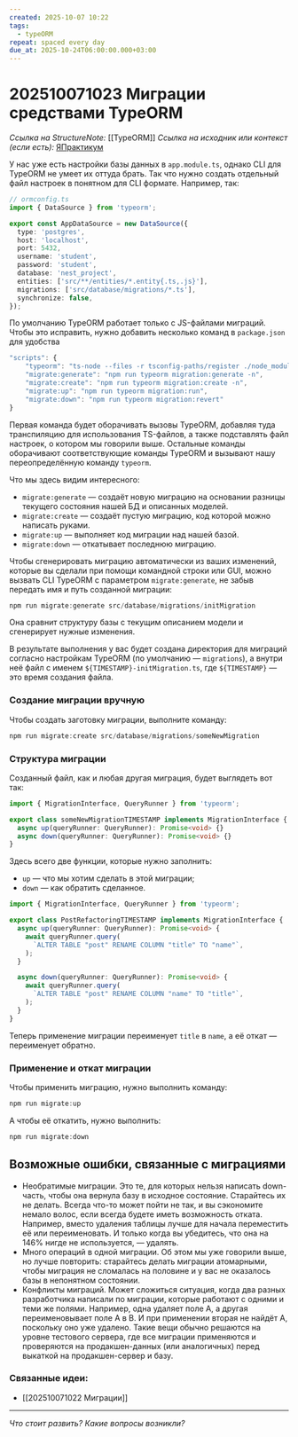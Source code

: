 ```yaml
---
created: 2025-10-07 10:22
tags:
  - typeORM
repeat: spaced every day
due_at: 2025-10-24T06:00:00.000+03:00
---
```

# 202510071023 Миграции средствами TypeORM

*Ссылка на StructureNote:* [[TypeORM]]
*Ссылка на исходник или контекст (если есть):* [ЯПрактикум](https://practicum.yandex.ru/learn/backend-nodejs/courses/a4214ab0-2146-4152-b90e-651bf4c7ca5e/sprints/564244/topics/104f2765-a9c9-4617-8a5e-f21b675cf9b3/lessons/1a33d1dc-5929-45e0-98a4-01974cd651dc/)

У нас уже есть настройки базы данных в `app.module.ts`, однако CLI для TypeORM не умеет их оттуда брать. Так что нужно создать отдельный файл настроек в понятном для CLI формате. Например, так:

```ts
// ormconfig.ts
import { DataSource } from 'typeorm';

export const AppDataSource = new DataSource({
  type: 'postgres',
  host: 'localhost',
  port: 5432,
  username: 'student',
  password: 'student',
  database: 'nest_project',
  entities: ['src/**/entities/*.entity{.ts,.js}'],
  migrations: ['src/database/migrations/*.ts'],
  synchronize: false,
});
```

По умолчанию TypeORM работает только с JS-файлами миграций. Чтобы это исправить, нужно добавить несколько команд в `package.json` для удобства

```ts
"scripts": {
    "typeorm": "ts-node --files -r tsconfig-paths/register ./node_modules/typeorm/cli.js --dataSource ormconfig.ts",
    "migrate:generate": "npm run typeorm migration:generate -n",
    "migrate:create": "npm run typeorm migration:create -n",
    "migrate:up": "npm run typeorm migration:run",
    "migrate:down": "npm run typeorm migration:revert"
}
```

Первая команда будет оборачивать вызовы TypeORM, добавляя туда транспиляцию для использования TS-файлов, а также подставлять файл настроек, о котором мы говорили выше. Остальные команды оборачивают соответствующие команды TypeORM и вызывают нашу переопределённую команду `typeorm`.

Что мы здесь видим интересного:

- `migrate:generate` — создаёт новую миграцию на основании разницы текущего состояния нашей БД и описанных моделей.
- `migrate:create` — создаёт пустую миграцию, код которой можно написать руками.
- `migrate:up` — выполняет код миграции над нашей базой.
- `migrate:down` — откатывает последнюю миграцию.

Чтобы сгенерировать миграцию автоматически из ваших изменений, которые вы сделали при помощи командной строки или GUI, можно вызвать CLI TypeORM c параметром `migrate:generate`, не забыв передать имя и путь созданной миграции:

```ts
npm run migrate:generate src/database/migrations/initMigration
```

Она сравнит структуру базы с текущим описанием модели и сгенерирует нужные изменения.

В результате выполнения у вас будет создана директория для миграций согласно настройкам TypeORM (по умолчанию — `migrations`), а внутри неё файл с именем `${TIMESTAMP}-initMigration.ts`, где `${TIMESTAMP}` — это время создания файла.

### Создание миграции вручную

Чтобы создать заготовку миграции, выполните команду:

```ts
npm run migrate:create src/database/migrations/someNewMigration
```

### Структура миграции

Созданный файл, как и любая другая миграция, будет выглядеть вот так:

```ts
import { MigrationInterface, QueryRunner } from 'typeorm';

export class someNewMigrationTIMESTAMP implements MigrationInterface {
  async up(queryRunner: QueryRunner): Promise<void> {}
  async down(queryRunner: QueryRunner): Promise<void> {}
}
```

Здесь всего две функции, которые нужно заполнить:

- `up` — что мы хотим сделать в этой миграции;
- `down` — как обратить сделанное.

```ts
import { MigrationInterface, QueryRunner } from 'typeorm';

export class PostRefactoringTIMESTAMP implements MigrationInterface {
  async up(queryRunner: QueryRunner): Promise<void> {
    await queryRunner.query(
      `ALTER TABLE "post" RENAME COLUMN "title" TO "name"`,
    );
  }

  async down(queryRunner: QueryRunner): Promise<void> {
    await queryRunner.query(
      `ALTER TABLE "post" RENAME COLUMN "name" TO "title"`,
    );
  }
}
```

Теперь применение миграции переименует `title` в `name`, а её откат — переименует обратно.

### Применение и откат миграции

Чтобы применить миграцию, нужно выполнить команду:

```ts
npm run migrate:up
```

А чтобы её откатить, нужно выполнить:

```ts
npm run migrate:down
```

## Возможные ошибки, связанные с миграциями

- Необратимые миграции. Это те, для которых нельзя написать down-часть, чтобы она вернула базу в исходное состояние. Старайтесь их не делать. Всегда что-то может пойти не так, и вы сэкономите немало волос, если всегда будете иметь возможность отката. Например, вместо удаления таблицы лучше для начала переместить её или переименовать. И только когда вы убедитесь, что она на 146% нигде не используется, — удалять.
- Много операций в одной миграции. Об этом мы уже говорили выше, но лучше повторить: старайтесь делать миграции атомарными, чтобы миграция не сломалась на половине и у вас не оказалось базы в непонятном состоянии.
- Конфликты миграций. Может сложиться ситуация, когда два разных разработчика написали по миграции, которые работают с одними и теми же полями. Например, одна удаляет поле A, а другая переименовывает поле A в B. И при применении вторая не найдёт A, поскольку оно уже удалено. Такие вещи обычно решаются на уровне тестового сервера, где все миграции применяются и проверяются на продакшен-данных (или аналогичных) перед выкаткой на продакшен-сервер и базу.

### Связанные идеи:

* [[202510071022 Миграции]]
---

*Что стоит развить? Какие вопросы возникли?*
